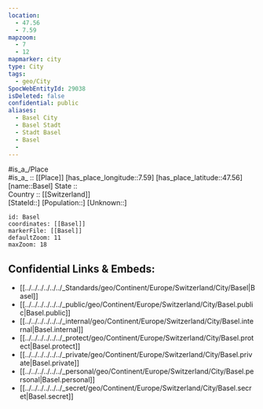 ```yaml
---
location:
  - 47.56
  - 7.59
mapzoom:
  - 7
  - 12
mapmarker: city
type: City
tags:
  - geo/City
SpocWebEntityId: 29038
isDeleted: false
confidential: public
aliases:
  - Basel City
  - Basel Stadt
  - Stadt Basel
  - Basel
  - 
---
```


#is_a_/Place  
#is_a_ :: [[Place]] 
[has_place_longitude::7.59] 
[has_place_latitude::47.56] 
[name::Basel] 
State ::  
Country :: [[Switzerland]]  
[StateId::] 
[Population::] 
[Unknown::] 


```leaflet
id: Basel
coordinates: [[Basel]] 
markerFile: [[Basel]] 
defaultZoom: 11 
maxZoom: 18
```


## Confidential Links & Embeds: 
- [[../../../../../../_Standards/geo/Continent/Europe/Switzerland/City/Basel|Basel]] 
- [[../../../../../../_public/geo/Continent/Europe/Switzerland/City/Basel.public|Basel.public]] 
- [[../../../../../../_internal/geo/Continent/Europe/Switzerland/City/Basel.internal|Basel.internal]] 
- [[../../../../../../_protect/geo/Continent/Europe/Switzerland/City/Basel.protect|Basel.protect]] 
- [[../../../../../../_private/geo/Continent/Europe/Switzerland/City/Basel.private|Basel.private]] 
- [[../../../../../../_personal/geo/Continent/Europe/Switzerland/City/Basel.personal|Basel.personal]] 
- [[../../../../../../_secret/geo/Continent/Europe/Switzerland/City/Basel.secret|Basel.secret]] 
